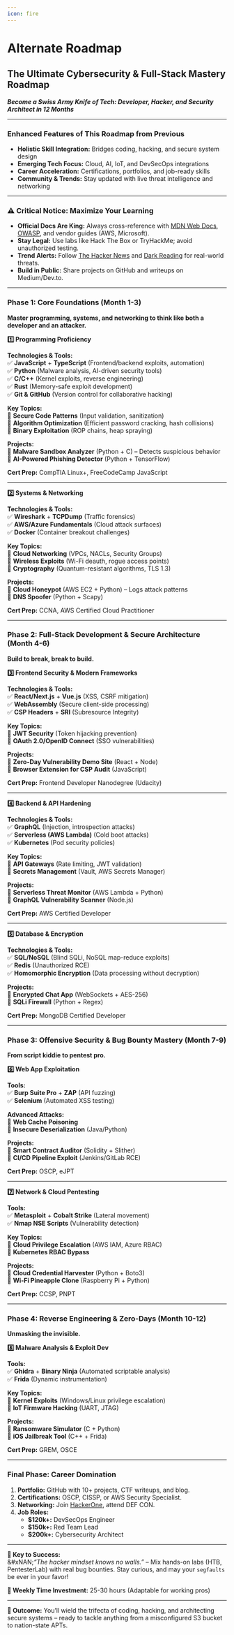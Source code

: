 ```yaml
---
icon: fire
---
```


# Alternate Roadmap

## **The Ultimate Cybersecurity & Full-Stack Mastery Roadmap**

_**Become a Swiss Army Knife of Tech: Developer, Hacker, and Security Architect in 12 Months**_

***

### **Enhanced Features of This Roadmap from Previous**

* **Holistic Skill Integration:** Bridges coding, hacking, and secure system design
* **Emerging Tech Focus:** Cloud, AI, IoT, and DevSecOps integrations
* **Career Acceleration:** Certifications, portfolios, and job-ready skills
* **Community & Trends:** Stay updated with live threat intelligence and networking

***

### **⚠ Critical Notice: Maximize Your Learning**

* **Official Docs Are King:** Always cross-reference with [MDN Web Docs](https://developer.mozilla.org/), [OWASP](https://owasp.org/), and vendor guides (AWS, Microsoft).
* **Stay Legal:** Use labs like Hack The Box or TryHackMe; avoid unauthorized testing.
* **Trend Alerts:** Follow [The Hacker News](https://thehackernews.com/) and [Dark Reading](https://www.darkreading.com/) for real-world threats.
* **Build in Public:** Share projects on GitHub and writeups on Medium/Dev.to.

***

### **Phase 1: Core Foundations (Month 1-3)**

**Master programming, systems, and networking to think like both a developer and an attacker.**

**1️⃣ Programming Proficiency**

**Technologies & Tools:**\
✅ **JavaScript** + **TypeScript** (Frontend/backend exploits, automation)\
✅ **Python** (Malware analysis, AI-driven security tools)\
✅ **C/C++** (Kernel exploits, reverse engineering)\
✅ **Rust** (Memory-safe exploit development)\
✅ **Git & GitHub** (Version control for collaborative hacking)

**Key Topics:**\
📌 **Secure Code Patterns** (Input validation, sanitization)\
📌 **Algorithm Optimization** (Efficient password cracking, hash collisions)\
📌 **Binary Exploitation** (ROP chains, heap spraying)

**Projects:**\
🔨 **Malware Sandbox Analyzer** (Python + C) – Detects suspicious behavior\
🔨 **AI-Powered Phishing Detector** (Python + TensorFlow)

**Cert Prep:** CompTIA Linux+, FreeCodeCamp JavaScript

***

**2️⃣ Systems & Networking**

**Technologies & Tools:**\
✅ **Wireshark** + **TCPDump** (Traffic forensics)\
✅ **AWS/Azure Fundamentals** (Cloud attack surfaces)\
✅ **Docker** (Container breakout challenges)

**Key Topics:**\
📌 **Cloud Networking** (VPCs, NACLs, Security Groups)\
📌 **Wireless Exploits** (Wi-Fi deauth, rogue access points)\
📌 **Cryptography** (Quantum-resistant algorithms, TLS 1.3)

**Projects:**\
🔨 **Cloud Honeypot** (AWS EC2 + Python) – Logs attack patterns\
🔨 **DNS Spoofer** (Python + Scapy)

**Cert Prep:** CCNA, AWS Certified Cloud Practitioner

***

### **Phase 2: Full-Stack Development & Secure Architecture (Month 4-6)**

**Build to break, break to build.**

**3️⃣ Frontend Security & Modern Frameworks**

**Technologies & Tools:**\
✅ **React/Next.js** + **Vue.js** (XSS, CSRF mitigation)\
✅ **WebAssembly** (Secure client-side processing)\
✅ **CSP Headers** + **SRI** (Subresource Integrity)

**Key Topics:**\
📌 **JWT Security** (Token hijacking prevention)\
📌 **OAuth 2.0/OpenID Connect** (SSO vulnerabilities)

**Projects:**\
🔨 **Zero-Day Vulnerability Demo Site** (React + Node)\
🔨 **Browser Extension for CSP Audit** (JavaScript)

**Cert Prep:** Frontend Developer Nanodegree (Udacity)

***

**4️⃣ Backend & API Hardening**

**Technologies & Tools:**\
✅ **GraphQL** (Injection, introspection attacks)\
✅ **Serverless (AWS Lambda)** (Cold boot attacks)\
✅ **Kubernetes** (Pod security policies)

**Key Topics:**\
📌 **API Gateways** (Rate limiting, JWT validation)\
📌 **Secrets Management** (Vault, AWS Secrets Manager)

**Projects:**\
🔨 **Serverless Threat Monitor** (AWS Lambda + Python)\
🔨 **GraphQL Vulnerability Scanner** (Node.js)

**Cert Prep:** AWS Certified Developer

***

**5️⃣ Database & Encryption**

**Technologies & Tools:**\
✅ **SQL/NoSQL** (Blind SQLi, NoSQL map-reduce exploits)\
✅ **Redis** (Unauthorized RCE)\
✅ **Homomorphic Encryption** (Data processing without decryption)

**Projects:**\
🔨 **Encrypted Chat App** (WebSockets + AES-256)\
🔨 **SQLi Firewall** (Python + Regex)

**Cert Prep:** MongoDB Certified Developer

***

### **Phase 3: Offensive Security & Bug Bounty Mastery (Month 7-9)**

**From script kiddie to pentest pro.**

**6️⃣ Web App Exploitation**

**Tools:**\
✅ **Burp Suite Pro** + **ZAP** (API fuzzing)\
✅ **Selenium** (Automated XSS testing)

**Advanced Attacks:**\
📌 **Web Cache Poisoning**\
📌 **Insecure Deserialization** (Java/Python)

**Projects:**\
🔨 **Smart Contract Auditor** (Solidity + Slither)\
🔨 **CI/CD Pipeline Exploit** (Jenkins/GitLab RCE)

**Cert Prep:** OSCP, eJPT

***

**7️⃣ Network & Cloud Pentesting**

**Tools:**\
✅ **Metasploit** + **Cobalt Strike** (Lateral movement)\
✅ **Nmap NSE Scripts** (Vulnerability detection)

**Key Topics:**\
📌 **Cloud Privilege Escalation** (AWS IAM, Azure RBAC)\
📌 **Kubernetes RBAC Bypass**

**Projects:**\
🔨 **Cloud Credential Harvester** (Python + Boto3)\
🔨 **Wi-Fi Pineapple Clone** (Raspberry Pi + Python)

**Cert Prep:** CCSP, PNPT

***

### **Phase 4: Reverse Engineering & Zero-Days (Month 10-12)**

**Unmasking the invisible.**

**8️⃣ Malware Analysis & Exploit Dev**

**Tools:**\
✅ **Ghidra** + **Binary Ninja** (Automated scriptable analysis)\
✅ **Frida** (Dynamic instrumentation)

**Key Topics:**\
📌 **Kernel Exploits** (Windows/Linux privilege escalation)\
📌 **IoT Firmware Hacking** (UART, JTAG)

**Projects:**\
🔨 **Ransomware Simulator** (C + Python)\
🔨 **iOS Jailbreak Tool** (C++ + Frida)

**Cert Prep:** GREM, OSCE

***

### **Final Phase: Career Domination**

1. **Portfolio:** GitHub with 10+ projects, CTF writeups, and blog.
2. **Certifications:** OSCP, CISSP, or AWS Security Specialist.
3. **Networking:** Join [HackerOne](https://www.hackerone.com/), attend DEF CON.
4. **Job Roles:**
   * **$120k+:** DevSecOps Engineer
   * **$150k+:** Red Team Lead
   * **$200k+:** Cybersecurity Architect

***

**🔑 Key to Success:**\
&#xNAN;_“The hacker mindset knows no walls.”_ – Mix hands-on labs (HTB, PentesterLab) with real bug bounties. Stay curious, and may your `segfaults` be ever in your favor!

**📆 Weekly Time Investment:** 25-30 hours (Adaptable for working pros)

***

**🎯 Outcome:** You’ll wield the trifecta of coding, hacking, and architecting secure systems – ready to tackle anything from a misconfigured S3 bucket to nation-state APTs.
